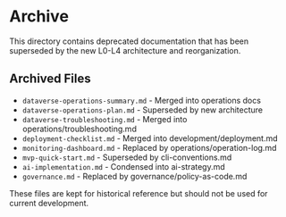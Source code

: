 # Archive

This directory contains deprecated documentation that has been superseded by the new L0-L4 architecture and reorganization.

## Archived Files
- `dataverse-operations-summary.md` - Merged into operations docs
- `dataverse-operations-plan.md` - Superseded by new architecture
- `dataverse-troubleshooting.md` - Merged into operations/troubleshooting.md
- `deployment-checklist.md` - Merged into development/deployment.md
- `monitoring-dashboard.md` - Replaced by operations/operation-log.md
- `mvp-quick-start.md` - Superseded by cli-conventions.md
- `ai-implementation.md` - Condensed into ai-strategy.md
- `governance.md` - Replaced by governance/policy-as-code.md

These files are kept for historical reference but should not be used for current development.

